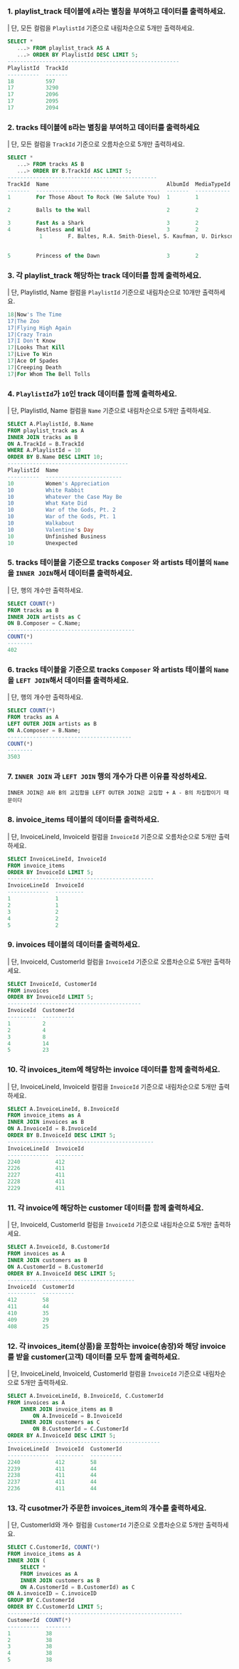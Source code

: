### 1. playlist_track 테이블에 `A`라는 별칭을 부여하고 데이터를 출력하세요.
| 단, 모든 컬럼을 `PlaylistId` 기준으로 내림차순으로 5개만 출력하세요.

```sql
SELECT *
   ...> FROM playlist_track AS A
   ...> ORDER BY PlaylistId DESC LIMIT 5;
------------------------------------------------------
PlaylistId  TrackId
----------  -------
18          597
17          3290
17          2096
17          2095
17          2094
```

### 2. tracks 테이블에 `B`라는 별칭을 부여하고 데이터를 출력하세요
| 단, 모든 컬럼을 `TrackId` 기준으로 오름차순으로 5개만 출력하세요.

```sql
SELECT *
   ...> FROM tracks AS B
   ...> ORDER BY B.TrackId ASC LIMIT 5;
-----------------------------------------------
TrackId  Name                                     AlbumId  MediaTypeId  GenreId  Composer                                                      Milliseconds  Bytes     UnitPrice
-------  ---------------------------------------  -------  -----------  -------  ------------------------------------------------------------  ------------  --------  ---------
1        For Those About To Rock (We Salute You)  1        1            1        Angus Young, Malcolm Young, Brian Johnson                     343719        11170334  0.99

2        Balls to the Wall                        2        2            1                                                                      342562        5510424   0.99

3        Fast As a Shark                          3        2            1        F. Baltes, S. Kaufman, U. Dirkscneider & W. Hoffman           230619        3990          1        F. Baltes, R.A. Smith-Diesel, S. Kaufman, U. Dirkscneider &   252051        4331779   0.99
4        Restless and Wild                        3        2            1        F. Baltes, R.A. Smith-Diesel, S. Kaufman, U. Dirkscneider &   252051        4331
          1        F. Baltes, R.A. Smith-Diesel, S. Kaufman, U. Dirkscneider &   252051        4331779   0.99
                                                                                 W. Hoffman

5        Princess of the Dawn                     3        2            1        Deaffy & R.A. Smith-Diesel                                    375418        6290521   0.99

```

### 3. 각 playlist_track 해당하는 track 데이터를 함께 출력하세요.
| 단, PlaylistId, Name 컬럼을 `PlaylistId` 기준으로 내림차순으로 10개만 출력하세요. 

```sql
18|Now's The Time
17|The Zoo
17|Flying High Again
17|Crazy Train
17|I Don't Know
17|Looks That Kill
17|Live To Win
17|Ace Of Spades
17|Creeping Death
17|For Whom The Bell Tolls
```



### 4. `PlaylistId`가 `10`인 track 데이터를 함께 출력하세요. 
| 단, PlaylistId, Name 컬럼을 `Name` 기준으로 내림차순으로 5개만 출력하세요.

```sql
SELECT A.PlaylistId, B.Name
FROM playlist_track as A
INNER JOIN tracks as B
ON A.TrackId = B.TrackId
WHERE A.PlaylistId = 10
ORDER BY B.Name DESC LIMIT 10;
--------------------------------------
PlaylistId  Name                    
----------  ------------------------
10          Women's Appreciation    
10          White Rabbit            
10          Whatever the Case May Be
10          What Kate Did           
10          War of the Gods, Pt. 2  
10          War of the Gods, Pt. 1  
10          Walkabout               
10          Valentine's Day         
10          Unfinished Business     
10          Unexpected      
```

### 5. tracks 테이블을 기준으로 tracks `Composer` 와 artists 테이블의 `Name`을 `INNER JOIN`해서 데이터를 출력하세요.
| 단, 행의 개수만 출력하세요.
```sql
SELECT COUNT(*)
FROM tracks as B
INNER JOIN artists as C
ON B.Composer = C.Name;
----------------------------------------
COUNT(*)
--------
402  
```

### 6. tracks 테이블을 기준으로 tracks `Composer` 와 artists 테이블의 `Name`을 `LEFT JOIN`해서 데이터를 출력하세요.
| 단, 행의 개수만 출력하세요.
```sql
SELECT COUNT(*)
FROM tracks as A
LEFT OUTER JOIN artists as B
ON A.Composer = B.Name;
---------------------------------------
COUNT(*)
--------
3503    
```

### 7. `INNER JOIN` 과 `LEFT JOIN` 행의 개수가 다른 이유를 작성하세요.
```plain
INNER JOIN은 A와 B의 교집합을 LEFT OUTER JOIN은 교집합 + A - B의 차집합이기 때문이다
```

### 8. invoice_items 테이블의 데이터를 출력하세요.
| 단, InvoiceLineId, InvoiceId 컬럼을 `InvoiceId` 기준으로 오름차순으로 5개만 출력하세요.

```sql
SELECT InvoiceLineId, InvoiceId
FROM invoice_items
ORDER BY InvoiceId LIMIT 5;
----------------------------------------------
InvoiceLineId  InvoiceId
-------------  ---------
1              1        
2              1        
3              2        
4              2        
5              2       
```

### 9. invoices 테이블의 데이터를 출력하세요.
| 단, InvoiceId, CustomerId 컬럼을 `InvoiceId` 기준으로 오름차순으로 5개만 출력하세요.

```sql
SELECT InvoiceId, CustomerId
FROM invoices
ORDER BY InvoiceId LIMIT 5;
------------------------------------------
InvoiceId  CustomerId
---------  ----------
1          2         
2          4         
3          8         
4          14        
5          23      
```

### 10. 각 invoices_item에 해당하는 invoice 데이터를 함께 출력하세요.
| 단, InvoiceLineId, InvoiceId 컬럼을 `InvoiceId` 기준으로 내림차순으로 5개만 출력하세요.
```SQL
SELECT A.InvoiceLineId, B.InvoiceId
FROM invoice_items as A
INNER JOIN invoices as B
ON A.InvoiceId = B.InvoiceId
ORDER BY B.InvoiceId DESC LIMIT 5;
----------------------------------------------
InvoiceLineId  InvoiceId
-------------  ---------
2240           412      
2226           411      
2227           411      
2228           411      
2229           411 
```


### 11. 각 invoice에 해당하는 customer 데이터를 함께 출력하세요.
| 단, InvoiceId, CustomerId 컬럼을 `InvoiceId` 기준으로 내림차순으로 5개만 출력하세요.
```SQL
SELECT A.InvoiceId, B.CustomerId
FROM invoices as A
INNER JOIN customers as B
ON A.CustomerId = B.CustomerId
ORDER BY A.InvoiceId DESC LIMIT 5;
----------------------------------------
InvoiceId  CustomerId
---------  ----------
412        58        
411        44        
410        35        
409        29        
408        25  
```

### 12. 각 invoices_item(상품)을 포함하는 invoice(송장)와 해당 invoice를 받을 customer(고객) 데이터를 모두 함께 출력하세요.
| 단, InvoiceLineId, InvoiceId, CustomerId 컬럼을 `InvoiceId` 기준으로 내림차순으로 5개만 출력하세요.

```SQL
SELECT A.InvoiceLineId, B.InvoiceId, C.CustomerId
FROM invoices as A
    INNER JOIN invoice_items as B
        ON A.InvoiceId = B.InvoiceId
    INNER JOIN customers as C
        ON B.CustomerId = C.CustomerId
ORDER BY A.InvoiceId DESC LIMIT 5;
------------------------------------------------
InvoiceLineId  InvoiceId  CustomerId
-------------  ---------  ----------
2240           412        58        
2239           411        44        
2238           411        44        
2237           411        44        
2236           411        44      
```

### 13. 각 cusotmer가 주문한 invoices_item의 개수를 출력하세요.
| 단, CustomerId와 개수 컬럼을 `CustomerId` 기준으로 오름차순으로 5개만 출력하세요.

```sql
SELECT C.CustomerId, COUNT(*)
FROM invoice_items as A
INNER JOIN (
    SELECT *
    FROM invoices as A
    INNER JOIN customers as B
    ON A.CustomerId = B.CustomerId) as C
ON A.invoiceID = C.invoiceID
GROUP BY C.CustomerId
ORDER BY C.CustomerId LIMIT 5;
-------------------------------------------------------
CustomerId  COUNT(*)
----------  --------
1           38      
2           38      
3           38      
4           38      
5           38 
```


